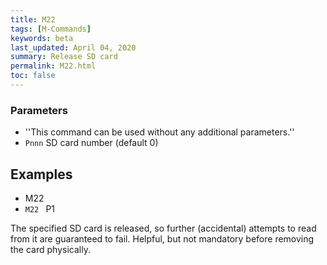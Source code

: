 ```yaml
---
title: M22
tags: [M-Commands] 
keywords: beta 
last_updated: April 04, 2020 
summary: Release SD card 
permalink: M22.html
toc: false 
---
```



### Parameters

* ''This command can be used without any additional parameters.''
* `Pnnn` SD card number (default 0)

## Examples

* M22
* ` M22  ` P1

The specified SD card is released, so further (accidental) attempts to read from it are guaranteed to fail. Helpful, but not mandatory before removing the card physically.

